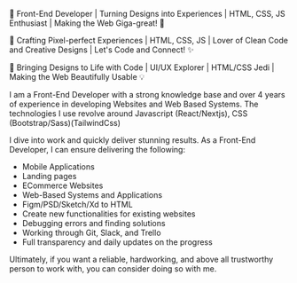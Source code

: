 
🚀 Front-End Developer | Turning Designs into Experiences | HTML, CSS, JS Enthusiast | Making the Web Giga-great! 🎨

🎉 Crafting Pixel-perfect Experiences | HTML, CSS, JS | Lover of Clean Code and Creative Designs | Let's Code and Connect! ✨

🌟 Bringing Designs to Life with Code | UI/UX Explorer | HTML/CSS Jedi | Making the Web Beautifully Usable 💡

I am a Front-End Developer with a strong knowledge base and over 4 years of experience in developing Websites and Web Based Systems. The technologies I use revolve around Javascript (React/Nextjs), CSS (Bootstrap/Sass)(TailwindCss)

I dive into work and quickly deliver stunning results. As a Front-End Developer, I can ensure delivering the following:

- Mobile Applications
- Landing pages
- ECommerce Websites
- Web-Based Systems and Applications
- Figm/PSD/Sketch/Xd to HTML
- Create new functionalities for existing websites
- Debugging errors and finding solutions
- Working through Git, Slack, and Trello
- Full transparency and daily updates on the progress

Ultimately, if you want a reliable, hardworking, and above all trustworthy person to work with, you can consider doing so with me.
